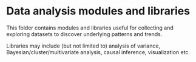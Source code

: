 # Data analysis modules and libraries

This folder contains modules and libraries useful for collecting and
exploring datasets to discover underlying patterns and trends.

Libraries may include (but not limited to) analysis of variance,
Bayesian/cluster/multivariate analysis, causal inference, visualization etc.
